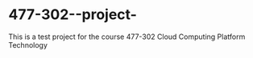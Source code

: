 # 477-302--project-
This is a test project for  the course 477-302 Cloud Computing Platform Technology

